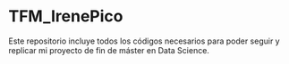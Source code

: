 # TFM_IrenePico
Este repositorio incluye todos los códigos necesarios para poder seguir y replicar mi proyecto de fin de máster en Data Science. 
